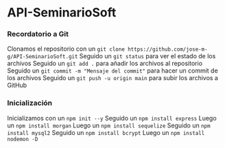# API-SeminarioSoft
### Recordatorio a Git
Clonamos el repositorio con un `git clone https://github.com/jose-m-g/API-SeminarioSoft.git`
Seguido un `git status` para ver el estado de los archivos
Seguido un `git add .` para añadir los archivos al repositorio
Seguido un `git commit -m "Mensaje del commit"` para hacer un commit de los archivos
Seguido un `git push -u origin main` para subir los archivos a GitHub

### Inicialización
Inicializamos con un  `npm init --y`
Seguido un `npm install express`
Luego un `npm install morgan`
Luego un `npm install sequelize`
Seguido un `npm install mysql2`
Seguido un `npm install bcrypt`
Luego un `npm install nodemon -D`



